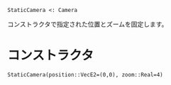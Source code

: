 ```
StaticCamera <: Camera
```

コンストラクタで指定された位置とズームを固定します。

# コンストラクタ

`StaticCamera(position::VecE2=(0,0), zoom::Real=4)`
